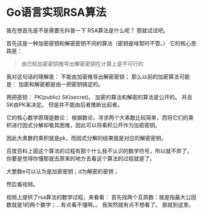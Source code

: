 # Go语言实现RSA算法
我在想首先是不是需要先科普一下 RSA算法是什么呢？
那就试试吧。

首先这是一种加密密钥和解密密钥不同的算法（密钥是啥暂时不管。）
它的核心思路是：  
> 由已知加密密钥推导出解密密钥在计算上是不可行的

我对这句话的理解是： 不能由加密推导出解密密钥； 
那么以前的加密算法可能是： 加密和解密都是由一把密钥搞定的。

两把密钥： PK(public) SK(secret)。 加密的算法和解密的算法是公开的。 并且SK由PK来决定。 但是并不能由后者推断出前者。

它的核心数学原理是数论： 
根据数论，寻求两个大素数比较简单，而将它们的乘积进行因式分解却极其困难，因此可以将乘积公开作为加密密钥。

因此大素数的乘积就是pk，而因式分解的结果就是对应的解密密钥。

百度百科上面这个算法的过程有那个什么我不认识的数学符号，所以就不弄了。 你要是觉得你懂那就去原来的地方去看这个算法的过程就是了。

大整数e可以认为是加密密钥；d为解密的密钥；

然后看视频。

视频上提供了rsa算法的数学过程，来看看：
首先找两个互质数：就是指最大公因数就是1的两个数字；...有点看不懂啊。。 我突然就有点不想看了。 那就到这里。

